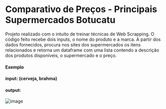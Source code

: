 <h1>Comparativo de Preços - Principais Supermercados Botucatu</h1>

Projeto realizado com o intuito de treinar técnicas de Web Scrapping.
O código feito recebe dois inputs, o nome do produto e a marca. A partir dos dados fornecidos, procura nos sites dos supermercados os itens relacionados e retorna um dataframe com uma lista contendo a descrição dos produtos disponíveis, o supermercado e o preço.

#### Exemplo
#### input: (cerveja, brahma)
#### output:

![image](https://user-images.githubusercontent.com/102493387/195910483-a0c5c341-8253-43ee-9f52-0e44d052289e.png)
